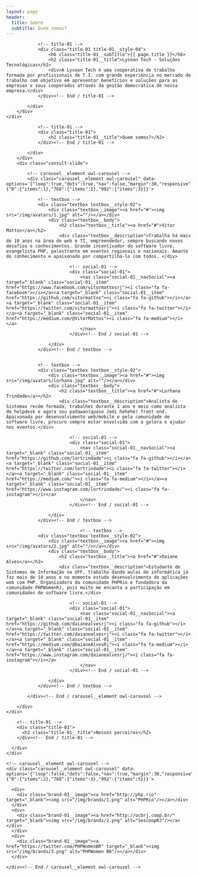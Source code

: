 ```yaml
---
layout: page
header:
  title: Sobre
  subtitle: Quem somos?
---
```


<!-- Section -->
<section class="md-section">
	<div class="container">
		<div class="row">
			<div class="col-lg-10 col-xl-8 offset-0 offset-sm-0 offset-md-0 offset-lg-1 offset-xl-2 ">
				
				<!-- title-01 -->
				<div class="title-01 title-01__style-04">
					<h6 class="title-01__subTitle">{{ page.title }}</h6>
					<h2 class="title-01__title">Lyseon Tech - Soluções Tecnológicas</h2>
					<div>A Lyseon Tech é uma cooperativa de trabalho formada por profissionais de T.I. com grande experiência no mercado de trabalho com objetivo em apresentar benefícios e soluções para as empresas e seus cooperados através da gestão democrática de nossa empresa.</div>
				</div><!-- End / title-01 -->
				
			</div>
		</div>
	</div>
</section>
<!-- End / Section -->




<!-- Our Advisors-->

<!-- Section -->
<section class="md-section" style="padding-bottom:0;">
	<div class="container">
		<div class="row">
			<div class="col-md-8 col-lg-8 offset-0 offset-sm-0 offset-md-2 offset-lg-2 ">
				
				<!-- title-01 -->
				<div class="title-01">
					<h2 class="title-01__title">Quem somos?</h2>
				</div><!-- End / title-01 -->
				
			</div>
		</div>
		<div class="consult-slide">
			
			<!-- carousel__element owl-carousel -->
			<div class="carousel__element owl-carousel" data-options='{"loop":true,"dots":true,"nav":false,"margin":30,"responsive":{"0":{"items":1},"768":{"items":2},"992":{"items":3}}}'>
				
				<!-- textbox -->
				<div class="textbox textbox__style-02">
					<div class="textbox__image"><a href="#"><img src="/img/avatars/1.jpg" alt=""/></a></div>
					<div class="textbox__body">
						<h2 class="textbox__title"><a href="#">Vitor Mattos</a></h2>
						<div class="textbox__description">Trabalha há mais de 10 anos na área de web e TI, empreendedor, sempre buscando novos desafios e conhecimentos. Grande incentivador do software livre, evangelista PHP, palestrante em eventos regionais e nacionais. Amante do conhecimento e apaixonado por compartilhá-lo com todos. </div>
							
							<!-- social-01 -->
							<div class="social-01">
								<nav class="social-01__navSocial"><a target="_blank" class="social-01__item" href="https://www.facebook.com/vitormattosrj"><i class="fa fa-facebook"></i></a><a target="_blank" class="social-01__item" href="https://github.com/vitormattos"><i class="fa fa-github"></i></a><a target="_blank" class="social-01__item" href="https://twitter.com/vitormattosrj"><i class="fa fa-twitter"></i></a><a target="_blank" class="social-01__item" href="https://medium.com/@VitorMattos"><i class="fa fa-medium"></i></a>
								</nav>
							</div><!-- End / social-01 -->
							
					</div>
				</div><!-- End / textbox -->
				
				
				<!-- textbox -->
				<div class="textbox textbox__style-02">
					<div class="textbox__image"><a href="#"><img src="/img/avatars/lorhana.jpg" alt=""/></a></div>
					<div class="textbox__body">
						<h2 class="textbox__title"><a href="#">Lorhana Trindade</a></h2>
						<div class="textbox__description">Analista de Sistemas recém formada, trabalhei durante 1 ano e meio como analista de helpdesk e agora sou padawan(quase Jedi hehehe) front-end. Apaixonada por desenvolvimento web/mobile e pela comunidade de software livre, procuro sempre estar envolvida com a galera e ajudar nos eventos.</div>
							
							<!-- social-01 -->
							<div class="social-01">
								<nav class="social-01__navSocial"><a target="_blank" class="social-01__item" href="https://github.com/lortrindade"><i class="fa fa-github"></i></a><a target="_blank" class="social-01__item" href="https://twitter.com/lortrindade"><i class="fa fa-twitter"></i></a><a target="_blank" class="social-01__item" href="https://medium.com/"><i class="fa fa-medium"></i></a><a target="_blank" class="social-01__item" href="https://www.instagram.com/lortrindade/"><i class="fa fa-instagram"></i></a>
                                </nav>
							</div><!-- End / social-01 -->
							
					</div>
				</div><!-- End / textbox -->

								<!-- textbox -->
				<div class="textbox textbox__style-02">
					<div class="textbox__image"><a href="#"><img src="/img/avatars/2.jpg" alt=""/></a></div>
					<div class="textbox__body">
						<h2 class="textbox__title"><a href="#">Daiane Alves</a></h2>
						<div class="textbox__description">Estudante de Sistemas de Informação na UFF, trabalho dando aulas de informática já faz mais de 14 anos e no momento estudo desenvolvimento de aplicações web com PHP. Organizadora da comunidade PHPRio e fundadora da comunidade PHPWomenRJ, pois muito me encanta a participação em comunidades de software livre.</div>
							
							<!-- social-01 -->
							<div class="social-01">
								<nav class="social-01__navSocial"><a target="_blank" class="social-01__item" href="https://github.com/daianealvesrj"><i class="fa fa-github"></i></a><a target="_blank" class="social-01__item" href="https://twitter.com/daianealvesrj"><i class="fa fa-twitter"></i></a><a target="_blank" class="social-01__item" href="https://medium.com/@DaianeAlvesRj"><i class="fa fa-medium"></i></a><a target="_blank" class="social-01__item" href="https://www.instagram.com/daianealvesrj/"><i class="fa fa-instagram"></i></a>
                                </nav>
							</div><!-- End / social-01 -->
							
					</div>
				</div><!-- End / textbox -->	

			</div><!-- End / carousel__element owl-carousel -->
			
		</div>
	</div>
</section>
<!-- End / Section -->

<!-- Our partner-->

<!-- Section -->
<section class="md-section">
  <div class="container">
    <div class="row">
      <div class="col-md-8 col-lg-8 offset-0 offset-sm-0 offset-md-2 offset-lg-2 ">
        
        <!-- title-01 -->
        <div class="title-01">
          <h2 class="title-01__title">Nossos parceiros</h2>
        </div><!-- End / title-01 -->
        
      </div>
    </div>
    
    <!-- carousel__element owl-carousel -->
    <div class="carousel__element owl-carousel" data-options='{"loop":false,"dots":false,"nav":true,"margin":30,"responsive":{"0":{"items":2},"768":{"items":3},"992":{"items":5}}}'>
      
      <div>
        <div class="brand-01__image"><a href="http://php.rio" target="_blank"><img src="/img/brands/1.png" alt="PHPRio"/></a></div>
      </div>
      <div>
        <div class="brand-01__image"><a href="http://ocbrj.coop.br/" target="_blank"><img src="/img/brands/2.png" alt="SescoopRJ"/></a></div>
      </div>
      <div>
        <div class="brand-01__image"><a href="https://twitter.com/PHPWomenBR" target="_blank"><img src="/img/brands/3.png" alt="PHPWomen BR"/></a></div>
      </div>
      
    </div><!-- End / carousel__element owl-carousel -->
    
  </div>
</section>
<!-- End / Section -->
